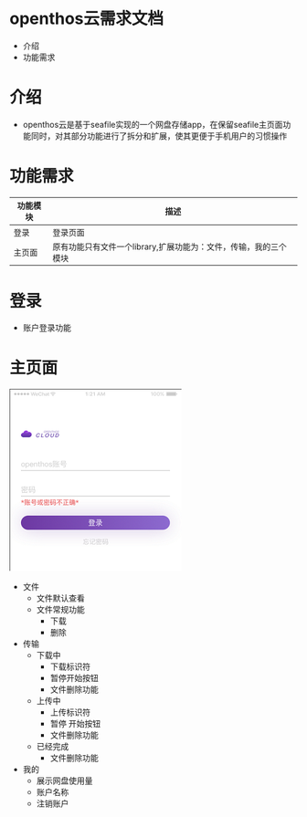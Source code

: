# openthos云需求文档
  - 介绍
  - 功能需求

# 介绍
  - openthos云是基于seafile实现的一个网盘存储app，在保留seafile主页面功能同时，对其部分功能进行了拆分和扩展，使其更便于手机用户的习惯操作
# 功能需求
|功能模块|描述|
|---|---|
|登录|登录页面|
|主页面|原有功能只有文件一个library,扩展功能为：文件，传输，我的三个模块|

# 登录
  - 账户登录功能
# 主页面
![](https://github.com/openthos/multiwin-analysis/blob/master/multiwindow/dongpeng/seafile_img/openthos_cloud_login.png)
  - 文件
    - 文件默认查看
    - 文件常规功能
      - 下载
      -  删除
  - 传输
    - 下载中 
      - 下载标识符
      - 暂停开始按钮
      - 文件删除功能
    - 上传中
      - 上传标识符 
      - 暂停 开始按钮
      - 文件删除功能
    - 已经完成 
      - 文件删除功能
  - 我的
    - 展示网盘使用量
    - 账户名称
    - 注销账户



